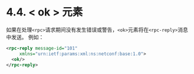 # 4.4. < ok > 元素

如果在处理`<rpc>`请求期间没有发生错误或警告，`<ok>`元素将在`<rpc-reply>`消息中发送。 例如：

```xml
<rpc-reply message-id="101"
     xmlns="urn:ietf:params:xml:ns:netconf:base:1.0">
  <ok/>
</rpc-reply>
```
